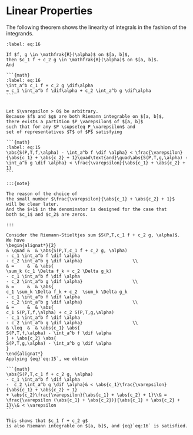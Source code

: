 # Linear Properties

The following theorem shows the linearity of integrals in the fashion of
the integrands.


````{prf:theorem} 
:label: eq:16

If $f, g \in \mathfrak{R}(\alpha)$ on $[a, b]$,
then $c_1 f + c_2 g \in \mathfrak{R}(\alpha)$ on $[a, b]$.
And

```{math}
:label: eq:16
\int_a^b c_1 f + c_2 g \dif\alpha
= c_1 \int_a^b f \dif\alpha + c_2 \int_a^b g \dif\alpha
```

````

````{prf:proof}

Let $\varepsilon > 0$ be arbitrary.
Because $f$ and $g$ are both Riemann integrable on $[a, b]$,
there exists a partition $P_\varepsilon$ of $[a, b]$
such that for any $P \supseteq P_\varepsilon$ and
set of representatives $T$ of $P$ satisfying

```{math}
:label: eq:15
\abs{S(P,T,f,\alpha) - \int_a^b f \dif \alpha} < \frac{\varepsilon}{\abs{c_1} + \abs{c_2} + 1}\quad\text{and}\quad\abs{S(P,T,g,\alpha) - \int_a^b g \dif \alpha} < \frac{\varepsilon}{\abs{c_1} + \abs{c_2} + 1}
```

:::{note}

The reason of the choice of
the small number $\frac{\varepsilon}{\abs{c_1} + \abs{c_2} + 1}$
will be clear later.
And the $+1$ in the denominator is designed for the case that
both $c_1$ and $c_2$ are zeros.

:::

Consider the Riemann-Stieltjes sum $S(P,T,c_1 f + c_2 g, \alpha)$.
We have
\begin{alignat*}{2}
& \quad &  & \abs{S(P,T,c_1 f + c_2 g, \alpha)
- c_1 \int_a^b f \dif \alpha
- c_2 \int_a^b g \dif \alpha}                   \\
& =     &  & \abs{
\sum_k (c_1 \Delta f_k + c_2 \Delta g_k)
- c_1 \int_a^b f \dif \alpha
- c_2 \int_a^b g \dif \alpha}                   \\
& =     &  & \abs{
c_1 \sum_k \Delta f_k + c_2  \sum_k \Delta g_k
- c_1 \int_a^b f \dif \alpha
- c_2 \int_a^b g \dif \alpha}                   \\
& =     &  & \abs{
c_1 S(P,T,f,\alpha) + c_2 S(P,T,g,\alpha)
- c_1 \int_a^b f \dif \alpha
- c_2 \int_a^b g \dif \alpha}                   \\
& \leq  &  & \abs{c_1} \abs{
S(P,T,f,\alpha) - \int_a^b f \dif \alpha
} + \abs{c_2} \abs{
S(P,T,g,\alpha) - \int_a^b g \dif \alpha
}
\end{alignat*}
Applying {eq}`eq:15`, we obtain

```{math}
\abs{S(P,T,c_1 f + c_2 g, \alpha)
- c_1 \int_a^b f \dif \alpha
-  c_2 \int_a^b g \dif \alpha}& < \abs{c_1}\frac{\varepsilon}{\abs{c_1} + \abs{c_2} + 1}
+ \abs{c_2}\frac{\varepsilon}{\abs{c_1} + \abs{c_2} + 1}\\& = \frac{\varepsilon (\abs{c_1} + \abs{c_2})}{\abs{c_1} + \abs{c_2} + 1}\\& < \varepsilon
```

This shows that $c_1 f + c_2 g$
is also Riemann integrable on $[a, b]$, and {eq}`eq:16` is satisfied.

````